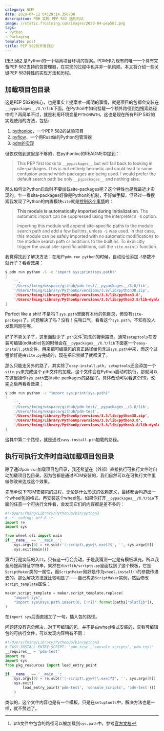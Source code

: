 ```yaml
---
category: 编程
date: 2020-04-12 04:29:14.356700
description: PDM 实现 PEP 582 遇到的坑
image: //static.frostming.com/images/2020-04-pep582.png
tags:
- Python
- Packaging
template: post
title: PEP 582的开发日志
---
```


[PEP 582](https://www.python.org/dev/peps/pep-0582/) 是Python的一个隔离项目环境的提案。PDM作为现有的唯一一个具有完备PEP 582支持的包管理器，在实现的过程中也并非一帆风顺。本文将介绍一些关键PEP 582特性的实现方法和历程。
<!--more-->

## 加载项目包目录

这是PEP 582的核心，也是事实上提案唯一阐明的事情，就是项目的包都会安装在`__pypackages__/X.Y/lib`下面。在Python中如何挂载一个额外路径到包搜索路径中呢？再简单不过，就是利用环境变量`PYTHONPATH`。这也是现在所有PEP 582的实现使用的方法，包括:

1. [pythonloc](https://github.com/cs01/pythonloc/blob/a6ed86e3ca91f9ecd80c7bf85d75fd3db5355e88/pythonloc/pythonloc.py#L27-L33)，一个PEP 582的试验项目
2. [pyflow](https://github.com/David-OConnor/pyflow/blob/fe152cc714ed3a6eaf412b2612f6e7ed9951a87e/src/main.rs#L1435-L1441)，一个用Rust做的Python包管理器
3. [pdm的实现](https://github.com/frostming/pdm/blob/5b91a1c635ef188bdfd1ab171e02041e5a26f112/pdm/models/environment.py#L156-L161)

但仅仅做到这里是不够的，在pythonloc的README中提到：

>This PEP first looks to `__pypackages__` but will fall back to looking in site-packages. This is not entirely hermetic and could lead to some confusion around which packages are being used. I would prefer the default search path be only `__pypackages__` and nothing else.

那么如何让Python启动时不要加载site-packages呢？这个特性也是我最近才实现的。乍一看site-packages好像是Python的机制，不好做手脚，但经过一番搜索我发现了Python的内置模块`site`就是[控制这个事情](https://docs.python.org/3/library/site.html)的：

>**This module is automatically imported during initialization**. The automatic import can be suppressed using the interpreter’s `-S` option.
>
>Importing this module will append site-specific paths to the module search path and add a few builtins, unless `-S` was used. In that case, this module can be safely imported with no automatic modifications to the module search path or additions to the builtins. To explicitly trigger the usual site-specific additions, call the `site.main()` function.

我觉得找到了解决方法：在用户`pdm run python`的时候，自动给他添加`-S`参数不就行了？看看效果：

```bash
$ pdm run python -S -c "import sys;print(sys.path)"
[
    '',
    '/Users/fming/wkspace/github/pdm-test/__pypackages__/3.8/lib',
    '/Users/fming/Library/PythonUp/versions/3.8/lib/python38.zip',
    '/Users/fming/Library/PythonUp/versions/3.8/lib/python3.8',
    '/Users/fming/Library/PythonUp/versions/3.8/lib/python3.8/lib-dynload'
]
```
Perfect like a shit! 不是吗？`sys.path`里面有本地的包目录，但没有`site-packages`了。问题解决了吗？没有！先喘口气，看看这个`sys.path`，不知有没人发现问题在哪。

好了不卖关子了，这里面缺少了`.pth`文件[^1]包含的搜索路径。通常`setuptools`在安装可编辑(editable)包的时候会在`__pypackages__/X.Y/lib`下面塞一个`easy-install.pth`文件，用来把可编辑包的真正路径给包含进`sys.path`中来，而这个过程恰好是由`site.py`完成的，现在把它禁掉了就都没了。

[^1]: .pth文件中包含的路径可以被加载到`sys.path`中，参考[官方文档](https://docs.python.org/3/library/site.html)

那么只能走另外的路了，其实除了`easy-install.pth`，`setuptools`还会添加一个`site.py`来完成这个.pth文件的加载。这个文件会在Python启动时执行，那就可以在这里操作`sys.path`去掉site-packages的路径了。具体改动可以看[这个PR](https://github.com/frostming/pdm/pull/104)，改完之后再看看效果：
```bash
$ pdm run python -c "import sys;print(sys.path)"
[
    '',
    '/Users/fming/wkspace/github/pdm-test/__pypackages__/3.8/lib',
    '/Users/fming/wkspace/github/pdm-test',
    '/Users/fming/Library/PythonUp/versions/3.8/lib/python38.zip',
    '/Users/fming/Library/PythonUp/versions/3.8/lib/python3.8',
    '/Users/fming/Library/PythonUp/versions/3.8/lib/python3.8/lib-dynload'
]
```
这其中第二个路径，就是通过`easy-install.pth`加载的路径。

## 执行可执行文件时自动加载项目包目录

除了通过`pdm run`加载项目包目录，我还希望在（外部）直接执行可执行文件时自动加载项目包目录。因为包都是通过PDM安装的，我们自然可以在可执行文件里做修改来达成这个效果。

先简单说下PDM安装包的过程，无论是什么形式的依赖定义，最终都会构造出一个wheel包的格式，再安装这个wheel包。如果你打开`__pypackages__/X.Y/bin`下面的任意一个可执行文件看，会发现它们的内容都是差不多的：
```python
#!/Users/fming/Library/PythonUp/bin/python3
# -*- coding: utf-8 -*-
import re
import sys

from wheel.cli import main
if __name__ == '__main__':
    sys.argv[0] = re.sub(r'(-script\.pyw|\.exe)?$', '', sys.argv[0])
    sys.exit(main())
```
第六行是实际的入口，只有这一行会变动，于是我猜测一定是有模板填充。所以我全局搜索特征字符串，果然在`distlib/scripts.py`里面找到了这个模板，它是`ScriptMaker`类的一属性，而`ScriptMaker`刚好是作为`wheel.install()`的参数传进去的。那么解决方法就比较明显了——自己构造`ScriptMaker`实例，然后修改`script_template`属性：
```python
maker.script_template = maker.script_template.replace(
    "import sys",
    "import sys\nsys.path.insert(0, {!r})".format(paths["platlib"]),
)
```
在`import sys`后面直接加了一句，插入包的路径。

问题还没有完全解决，对于可编辑的包，并不是由wheel格式安装的，查看可编辑包的可执行文件，可以发现内容稍有不同：
```python
#!/Users/fming/Library/PythonUp/bin/python3
# EASY-INSTALL-ENTRY-SCRIPT: 'pdm-test','console_scripts','pdm-test'
__requires__ = 'pdm-test'
import re
import sys
from pkg_resources import load_entry_point

if __name__ == '__main__':
    sys.argv[0] = re.sub(r'(-script\.pyw?|\.exe)?$', '', sys.argv[0])
    sys.exit(
        load_entry_point('pdm-test', 'console_scripts', 'pdm-test')()
    )
```
类似的，这个文件内容也是有一个模板，只是在`setuptools`中，解决方法也是一样，就不赘述了。